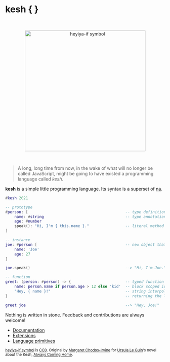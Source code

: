 # kesh { }

<p>&nbsp;</p>
<p align="center" width="100%"><img height="381px" alt="heyiya-if symbol" src="https://upload.wikimedia.org/wikipedia/commons/c/c2/Double_spirale.svg"></p>
<p>&nbsp;</p>

> A long, long time from now, in the wake of what will no longer be called JavaScript, might be going to have existed a programming language called _kesh_.

**kesh** is a simple little programming language. Its syntax is a superset of [na](https://github.com/kesh-lang/na).

```lua
#kesh 2021

-- prototype
#person: [                                           -- type definition
    name: #string                                    -- type annotation
    age: #number
    speak(): "Hi, I'm { this.name }."                -- literal method with type inference
]

-- instance
joe: #person [                                       -- new object that delegates to #person
    name: 'Joe'
    age: 27
]

joe.speak()                                          --> "Hi, I'm Joe."

-- function
greet: (person: #person) -> {                        -- typed function with a block body
    name: person.name if person.age > 12 else 'kid'  -- block scoped identifier definition
    "Hey, { name }!"                                 -- string interpolation
}                                                    -- returning the last evaluated expression

greet joe                                            --> "Hey, Joe!"
```

Nothing is written in stone. Feedback and contributions are always welcome!

- [Documentation](https://github.com/kesh-lang/kesh/wiki/Documentation)
- [Extensions](https://github.com/kesh-lang/kesh/wiki/Extensions)
- [Language primitives](https://github.com/kesh-lang/kesh/wiki/Language-primitives)

<sub>[heyiya-if symbol](https://commons.wikimedia.org/wiki/File:Double_spirale.svg) is [CC0](https://creativecommons.org/publicdomain/zero/1.0/). Original by [Margaret Chodos-Irvine](https://chodos-irvine.com/) for [Ursula Le Guin](https://www.ursulakleguin.com/)'s novel about the Kesh, [Always Coming Home](https://www.ursulakleguin.com/always-coming-home-book).</sub>
